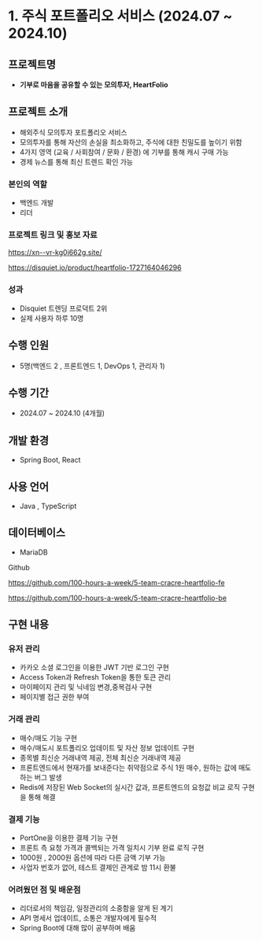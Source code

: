# 1. 주식 포트폴리오 서비스 (2024.07 ~ 2024.10)

## 프로젝트명

- **기부로 마음을 공유할 수 있는 모의투자, HeartFolio**

## 프로젝트 소개

- 해외주식 모의투자 포트폴리오 서비스
- 모의투자를 통해 자산의 손실을 최소화하고, 주식에 대한 친밀도를 높이기 위함
- 4가지 영역 (교육 / 사회참여 / 문화 / 환경) 에 기부를 통해 캐시 구매 가능
- 경제 뉴스를 통해 최신 트렌드 확인 가능

### 본인의 역할

- 백엔드 개발
- 리더

### 프로젝트 링크 및 홍보 자료

https://xn--vr-kg0j662g.site/

https://disquiet.io/product/heartfolio-1727164046296

### 성과

- Disquiet 트렌딩 프로덕트 2위
- 실제 사용자 하루 10명

## 수행 인원

- 5명(백엔드 2 , 프론트엔드 1, DevOps 1, 관리자 1)

## 수행 기간

- 2024.07 ~ 2024.10 (4개월)

## 개발 환경

- Spring Boot, React

## 사용 언어

- Java , TypeScript

## 데이터베이스

- MariaDB

Github

https://github.com/100-hours-a-week/5-team-cracre-heartfolio-fe

https://github.com/100-hours-a-week/5-team-cracre-heartfolio-be

## 구현 내용

### 유저 관리

- 카카오 소셜 로그인을 이용한 JWT 기반 로그인 구현
- Access Token과 Refresh Token을 통한 토큰 관리
- 마이페이지 관리 및 닉네임 변경,중복검사 구현
- 페이지별 접근 권한 부여

### 거래 관리

- 매수/매도 기능 구현
- 매수/매도시 포트폴리오 업데이트 및 자산 정보 업데이트 구현
- 종목별 최신순 거래내역 제공, 전체 최신순 거래내역 제공
- 프론트엔드에서 현재가를 보내준다는 취약점으로 주식 1원 매수, 원하는 값에 매도하는 버그 발생
- Redis에 저장된 Web Socket의 실시간 값과, 프론트엔드의 요청값 비교 로직 구현을 통해 해결

### 결제 기능

- PortOne을 이용한 결제 기능 구현
- 프론트 측 요청 가격과 콜백되는 가격 일치시 기부 완료 로직 구현
- 1000원 , 2000원 옵션에 따라 다른 금액 기부 가능
- 사업자 번호가 없어, 테스트 결제인 관계로 밤 11시 환불

### 어려웠던 점 및 배운점

- 리더로서의 책임감, 일정관리의 소중함을 알게 된 계기
- API 명세서 업데이트, 소통은 개발자에게 필수적
- Spring Boot에 대해 많이 공부하며 배움
